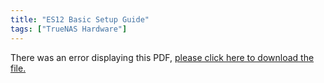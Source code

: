```yaml
---
title: "ES12 Basic Setup Guide"
tags: ["TrueNAS Hardware"]
---
```


<object data="https://www.truenas.com/docs/files/ES12BSGv1_7.pdf" type="application/pdf" width="95%" height="1000">
  There was an error displaying this PDF, <a href="https://www.truenas.com/docs/files/ES12BSGv1_7.pdf">please click here to download the file.</a>
</object>
